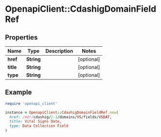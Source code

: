 # OpenapiClient::CdashigDomainFieldRef

## Properties

| Name | Type | Description | Notes |
| ---- | ---- | ----------- | ----- |
| **href** | **String** |  | [optional] |
| **title** | **String** |  | [optional] |
| **type** | **String** |  | [optional] |

## Example

```ruby
require 'openapi_client'

instance = OpenapiClient::CdashigDomainFieldRef.new(
  href: /mdr/cdashig/2-1/domains/VS/fields/VSDAT,
  title: Vital Signs Date,
  type: Data Collection Field
)
```

